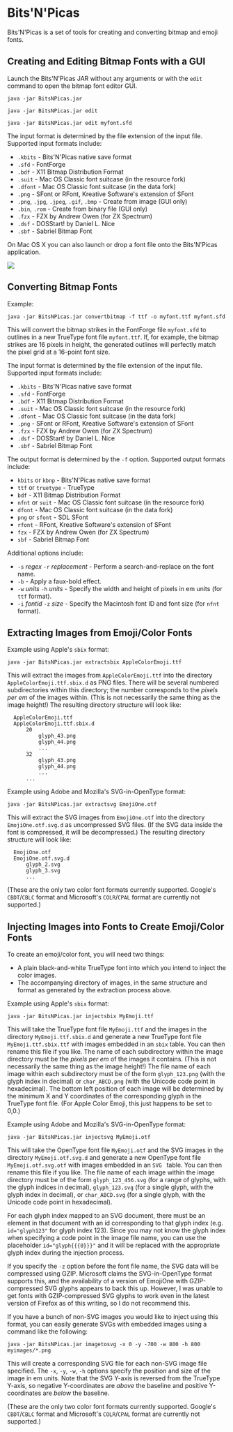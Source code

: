 # Bits'N'Picas

Bits'N'Picas is a set of tools for creating and converting bitmap and emoji fonts.

## Creating and Editing Bitmap Fonts with a GUI

Launch the Bits'N'Picas JAR without any arguments or with the `edit` command to open the bitmap font editor GUI.

`java -jar BitsNPicas.jar`

`java -jar BitsNPicas.jar edit`

`java -jar BitsNPicas.jar edit myfont.sfd`

The input format is determined by the file extension of the input file. Supported input formats include:
  *  `.kbits` - Bits'N'Picas native save format
  *  `.sfd` - FontForge
  *  `.bdf` - X11 Bitmap Distribution Format
  *  `.suit` - Mac OS Classic font suitcase (in the resource fork)
  *  `.dfont` - Mac OS Classic font suitcase (in the data fork)
  *  `.png` - SFont or RFont, Kreative Software's extension of SFont
  *  `.png`, `.jpg`, `.jpeg`, `.gif`, `.bmp` - Create from image (GUI only)
  *  `.bin`, `.rom` - Create from binary file (GUI only)
  *  `.fzx` - FZX by Andrew Owen (for ZX Spectrum)
  *  `.dsf` - DOSStart! by Daniel L. Nice
  *  `.sbf` - Sabriel Bitmap Font

On Mac OS X you can also launch or drop a font file onto the Bits'N'Picas application.

![](https://github.com/kreativekorp/bitsnpicas/blob/master/wiki/screenshot.png?raw=true)

## Converting Bitmap Fonts

Example:

`java -jar BitsNPicas.jar convertbitmap -f ttf -o myfont.ttf myfont.sfd`

This will convert the bitmap strikes in the FontForge file `myfont.sfd` to outlines in a new TrueType font file `myfont.ttf`. If, for example, the bitmap strikes are 16 pixels in height, the generated outlines will perfectly match the pixel grid at a 16-point font size.

The input format is determined by the file extension of the input file. Supported input formats include:
  *  `.kbits` - Bits'N'Picas native save format
  *  `.sfd` - FontForge
  *  `.bdf` - X11 Bitmap Distribution Format
  *  `.suit` - Mac OS Classic font suitcase (in the resource fork)
  *  `.dfont` - Mac OS Classic font suitcase (in the data fork)
  *  `.png` - SFont or RFont, Kreative Software's extension of SFont
  *  `.fzx` - FZX by Andrew Owen (for ZX Spectrum)
  *  `.dsf` - DOSStart! by Daniel L. Nice
  *  `.sbf` - Sabriel Bitmap Font

The output format is determined by the `-f` option. Supported output formats include:
  *  `kbits` or `kbnp` - Bits'N'Picas native save format
  *  `ttf` or `truetype` - TrueType
  *  `bdf` - X11 Bitmap Distribution Format
  *  `nfnt` or `suit` - Mac OS Classic font suitcase (in the resource fork)
  *  `dfont` - Mac OS Classic font suitcase (in the data fork)
  *  `png` or `sfont` - SDL SFont
  *  `rfont` - RFont, Kreative Software's extension of SFont
  *  `fzx` - FZX by Andrew Owen (for ZX Spectrum)
  *  `sbf` - Sabriel Bitmap Font

Additional options include:
  *  `-s` *regex* `-r` *replacement* - Perform a search-and-replace on the font name.
  *  `-b` - Apply a faux-bold effect.
  *  `-w` *units* `-h` *units* - Specify the width and height of pixels in em units (for `ttf` format).
  *  `-i` *fontid* `-z` *size* - Specify the Macintosh font ID and font size (for `nfnt` format).

## Extracting Images from Emoji/Color Fonts

Example using Apple's `sbix` format:

`java -jar BitsNPicas.jar extractsbix AppleColorEmoji.ttf`

This will extract the images from `AppleColorEmoji.ttf` into the directory `AppleColorEmoji.ttf.sbix.d` as PNG files. There will be several numbered subdirectories within this directory; the number corresponds to the *pixels per em* of the images within. (This is not necessarily the same thing as the image height!) The resulting directory structure will look like:

```
  AppleColorEmoji.ttf
  AppleColorEmoji.ttf.sbix.d
      20
          glyph_43.png
          glyph_44.png
          ...
      32
          glyph_43.png
          glyph_44.png
          ...
      ...
```

Example using Adobe and Mozilla's SVG-in-OpenType format:

`java -jar BitsNPicas.jar extractsvg EmojiOne.otf`

This will extract the SVG images from `EmojiOne.otf` into the directory `EmojiOne.otf.svg.d` as uncompressed SVG files. (If the SVG data inside the font is compressed, it will be decompressed.) The resulting directory structure will look like:

```
  EmojiOne.otf
  EmojiOne.otf.svg.d
      glyph_2.svg
      glyph_3.svg
      ...
```

(These are the only two color font formats currently supported. Google's `CBDT`/`CBLC` format and Microsoft's `COLR`/`CPAL` format are currently not supported.)

## Injecting Images into Fonts to Create Emoji/Color Fonts

To create an emoji/color font, you will need two things:
  *  A plain black-and-white TrueType font into which you intend to inject the color images.
  *  The accompanying directory of images, in the same structure and format as generated by the extraction process above.

Example using Apple's `sbix` format:

`java -jar BitsNPicas.jar injectsbix MyEmoji.ttf`

This will take the TrueType font file `MyEmoji.ttf` and the images in the directory `MyEmoji.ttf.sbix.d` and generate a new TrueType font file `MyEmoji.ttf.sbix.ttf` with images embedded in an `sbix` table. You can then rename this file if you like. The name of each subdirectory within the image directory must be the *pixels per em* of the images it contains. (This is not necessarily the same thing as the image height!) The file name of each image within each subdirectory must be of the form `glyph_123.png` (with the glyph index in decimal) or `char_ABCD.png` (with the Unicode code point in hexadecimal). The bottom left position of each image will be determined by the minimum X and Y coordinates of the corresponding glyph in the TrueType font file. (For Apple Color Emoji, this just happens to be set to 0,0.)

Example using Adobe and Mozilla's SVG-in-OpenType format:

`java -jar BitsNPicas.jar injectsvg MyEmoji.otf`

This will take the OpenType font file `MyEmoji.otf` and the SVG images in the directory `MyEmoji.otf.svg.d` and generate a new OpenType font file `MyEmoji.otf.svg.otf` with images embedded in an `SVG ` table. You can then rename this file if you like. The file name of each image within the image directory must be of the form `glyph_123_456.svg` (for a range of glyphs, with the glyph indices in decimal), `glyph_123.svg` (for a single glyph, with the glyph index in decimal), or `char_ABCD.svg` (for a single glyph, with the Unicode code point in hexadecimal).

For each glyph index mapped to an SVG document, there must be an element in that document with an id corresponding to that glyph index (e.g. `id="glyph123"` for glyph index 123). Since you may not know the glyph index when specifying a code point in the image file name, you can use the placeholder `id="glyph{{{0}}}"` and it will be replaced with the appropriate glyph index during the injection process.

If you specify the `-z` option before the font file name, the SVG data will be compressed using GZIP. Microsoft claims the SVG-in-OpenType format supports this, and the availability of a version of EmojiOne with GZIP-compressed SVG glyphs appears to back this up. However, I was unable to get fonts with GZIP-compressed SVG glyphs to work even in the latest version of Firefox as of this writing, so I do not recommend this.

If you have a bunch of non-SVG images you would like to inject using this format, you can easily generate SVGs with embedded images using a command like the following:

`java -jar BitsNPicas.jar imagetosvg -x 0 -y -700 -w 800 -h 800 myimages/*.png`

This will create a corresponding SVG file for each non-SVG image file specified. The `-x`, `-y`, `-w`, `-h` options specify the position and size of the image in em units. Note that the SVG Y-axis is reversed from the TrueType Y-axis, so negative Y-coordinates are *above* the baseline and positive Y-coordinates are *below* the baseline.

(These are the only two color font formats currently supported. Google's `CBDT`/`CBLC` format and Microsoft's `COLR`/`CPAL` format are currently not supported.)
